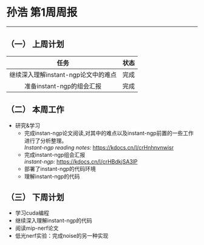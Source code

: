 # 孙浩 第1周周报
--- 

## （一） 上周计划

| 任务 | 状态 |
| :----: | :----: |
| 继续深入理解instant-ngp论文中的难点 | 完成 |
| 准备instant-ngp的组会汇报 | 完成 |

## （二） 本周工作
* 研究&学习
  - 完成instan-ngp论文阅读,对其中的难点以及instant-ngp前置的一些工作进行了分析整理。<br/>
  *Instant-ngp reading notes:* https://kdocs.cn/l/crHnhnvnwisr
  - 完成instant-ngp组会汇报<br/>
  *instant-ngp:* https://kdocs.cn/l/crHBdkjSA3lP
  - 部署了instant-ngp的代码环境
  - 理解instant-ngp的代码


## （三） 下周计划
* 学习cuda编程
* 继续深入理解instant-ngp的代码
* 阅读mip-nerf论文
* 低光nerf实验：完成noise的另一种实现



